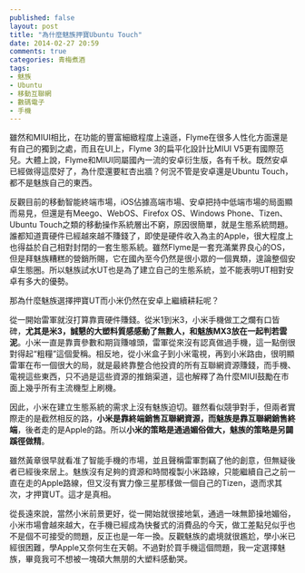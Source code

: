 ```yaml
---
published: false
layout: post
title: "為什麼魅族押寶Ubuntu Touch"
date: 2014-02-27 20:59
comments: true
categories: 青梅煮酒
tags:
- 魅族
- Ubuntu
- 移動互聯網
- 數碼電子
- 手機
---
```


雖然和MIUI相比，在功能的豐富細緻程度上遠遜，Flyme在很多人性化方面還是有自己的獨到之處，而且在UI上，Flyme 3的扁平化設計比MIUI V5更有國際范兒。大體上說，Flyme和MIUI同屬國內一流的安卓衍生版，各有千秋。既然安卓已經做得這麼好了，為什麼還要紅杏出牆？何況不管是安卓還是Ubuntu Touch，都不是魅族自己的東西。

反觀目前的移動智能終端市場，iOS佔據高端市場、安卓把持中低端市場的局面顯而易見，但還是有Meego、WebOS、Firefox OS、Windows Phone、Tizen、Ubuntu Touch之類的移動操作系統層出不窮，原因很簡單，就是生態系統問題。誰都知道賣硬件已經越來越不賺錢了，即使是硬件收入為主的Apple，很大程度上也得益於自己相對封閉的一套生態系統。雖然Flyme是一套充滿業界良心的OS，但是拜魅族糟糕的營銷所賜，它在國內至今仍然是很小眾的一個異類，遑論整個安卓生態圈。所以魅族試水UT也是為了建立自己的生態系統，並不能表明UT相對安卓有多大的優勢。

那為什麼魅族選擇押寶UT而小米仍然在安卓上繼續耕耘呢？

從一開始雷軍就沒打算靠賣硬件賺錢。從米1到米3，小米手機做工之爛有口皆碑，**尤其是米3，誠懇的大塑料質感感動了無數人，和魅族MX3放在一起判若雲泥**。小米一直是靠賣參數和期貨賺噱頭，雷軍從來沒有認真做過手機，這一點倒很對得起“粗糧”這個愛稱。相反地，從小米盒子到小米電視，再到小米路由，很明顯雷軍在布一個很大的局，就是最終靠整合他投資的所有互聯網資源賺錢，而手機、電視這些東西，只不過是這些資源的推銷渠道，這也解釋了為什麼MIUI鼓勵在市面上幾乎所有主流機型上刷機。

因此，小米在建立生態系統的需求上沒有魅族迫切。雖然看似競爭對手，但兩者實際走的是截然相反的路，**小米是靠終端銷售互聯網資源，而魅族是靠互聯網銷售終端**，後者走的是Apple的路。所以**小米的策略是通過媚俗做大，魅族的策略是另闢蹊徑做精**。

雖然黃章很早就看准了智能手機的市場，並且聲稱雷軍剽竊了他的創意，但無疑後者已經後來居上。魅族沒有足夠的資源和時間複製小米路線，只能繼續自己之前一直在走的Apple路線，但又沒有實力像三星那樣做一個自己的Tizen，退而求其次，才押寶UT。這才是真相。

從長遠來說，當然小米前景更好，從一開始就很接地氣，通過一味無節操地媚俗，小米市場會越來越大，在手機已經成為快餐式的消費品的今天，做工差點兒似乎也不是個不可接受的問題，反正也是一年一換。反觀魅族的處境就很尷尬，學小米已經很困難，學Apple又奈何生在天朝。不過對於買手機這個問題，我一定選擇魅族，畢竟我可不想被一塊碩大無朋的大塑料感動哭。
